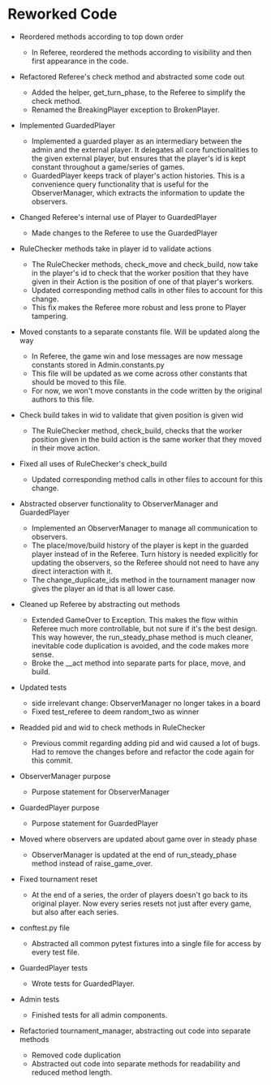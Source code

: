 # Reworked Code 

* Reordered methods according to top down order
	* In Referee, reordered the methods according to visibility and then first appearance in the code. 

* Refactored Referee's check method and abstracted some code out
	* Added the helper, get_turn_phase, to the Referee to simplify the check method. 
	* Renamed the BreakingPlayer exception to BrokenPlayer.

* Implemented GuardedPlayer
	* Implemented a guarded player as an intermediary between the admin and the external player. It delegates all core functionalities to the given external player, but ensures that the player's id is kept constant throughout a game/series of games.
	* GuardedPlayer keeps track of player's action histories. This is a convenience query functionality that is useful for the ObserverManager, which extracts the information to update the observers.

* Changed Referee's internal use of Player to GuardedPlayer
	* Made changes to the Referee to use the GuardedPlayer

* RuleChecker methods take in player id to validate actions
	* The RuleChecker methods, check_move and check_build, now take in the 
	player's id to check that the worker position that they have given in their 
	Action is the position of one of that player's workers. 
	* Updated corresponding method calls in other files to account for this change.
	* This fix makes the Referee more robust and less prone to Player tampering.

* Moved constants to a separate constants file. Will be updated along the way
	* In Referee, the game win and lose messages are now message constants stored 
	in Admin.constants.py 
	* This file will be updated as we come across other constants that should be 
	moved to this file. 
	* For now, we won't move constants in the code written by the original authors to this file.

* Check build takes in wid to validate that given position is given wid
	* The RuleChecker method, check_build, checks that the worker position given in 
	the build action is the same worker that they moved in their move action. 

* Fixed all uses of RuleChecker's check_build
	* Updated corresponding method calls in other files to account for this change.

* Abstracted observer functionality to ObserverManager and GuardedPlayer
	* Implemented an ObserverManager to manage all communication to observers. 
	* The place/move/build history of the player is kept in the guarded player 
	instead of in the Referee. Turn history is needed explicitly for updating 
	the observers, so the Referee should not need to have any direct interaction with it.
	* The change_duplicate_ids method in the tournament manager now gives the player 
	an id that is all lower case.

* Cleaned up Referee by abstracting out methods
	* Extended GameOver to Exception. This makes the flow within Referee much more controllable, but not sure if it's the best design. This way however, the run_steady_phase method is much cleaner, inevitable code duplication is avoided, and the code makes more sense. 
	* Broke the __act method into separate parts for place, move, and build.


* Updated tests
	* side irrelevant change: ObserverManager no longer takes in a board
	* Fixed test_referee to deem random_two as winner


* Readded pid and wid to check methods in RuleChecker
	* Previous commit regarding adding pid and wid caused a lot of bugs. Had to remove the changes before and refactor the code again for this commit.


* ObserverManager purpose
	* Purpose statement for ObserverManager


* GuardedPlayer purpose
	* Purpose statement for GuardedPlayer


* Moved where observers are updated about game over in steady phase
	* ObserverManager is updated at the end of run_steady_phase method instead of raise_game_over.


* Fixed tournament reset
	* At the end of a series, the order of players doesn't go back to its original player. Now every series resets not just after every game, but also after each series.


* conftest.py file
	* Abstracted all common pytest fixtures into a single file for access by every test file.


* GuardedPlayer tests
	* Wrote tests for GuardedPlayer.

* Admin tests
	* Finished tests for all admin components.


* Refactoried tournament_manager, abstracting out code into separate methods
	* Removed code duplication
	* Abstracted out code into separate methods for readability and reduced method length.



